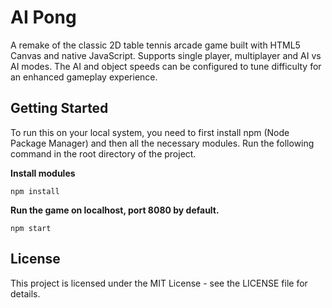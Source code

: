 # AI Pong 

A remake of the classic 2D table tennis arcade game built with HTML5 Canvas and native JavaScript. Supports single player, multiplayer and AI vs AI modes. The AI and object speeds can be configured to tune difficulty for an enhanced gameplay experience.


## Getting Started

To run this on your local system, you need to first install npm (Node Package Manager) and then all the necessary modules. Run the following command in the root directory of the project.

**Install modules**
```
npm install
```

**Run the game on localhost, port 8080 by default.**
```
npm start
```

## License

This project is licensed under the MIT License - see the LICENSE file for details.
